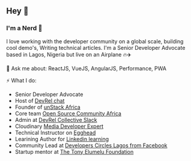 ## Hey 👋 
### I'm a Nerd 🤖

I love working with the developer community on a global scale,  building cool demo's, Writing technical articles. I'm a Senior Developer Advocate based in Lagos, Nigeria but live on an Airplane 🔥✈️

💬 Ask me about: ReactJS, VueJS, AngularJS, Performance, PWA

⚡️ What I do: 
- Senior Developer Advocate
- Host of [DevRel chat](devrelchat.dev)
- Founder of [unStack Africa](http://unstack.africa/)
- Core team [Open Source Community Africa](https://oscafrica.org/)
- Admin at [DevRel Collective Slack](https://devrelcollective.fun/)
- Cloudinary [Media Developer Expert](https://cloudinary.com/mde)
- Technical Instructor on [Egghead](https://egghead.io/)
- Learining Author for [Linkedin learning](https://www.linkedin.com/)
- Community Lead at [Developers Circles Lagos from Facebook](https://www.facebook.com/groups/DevCLagos/)
- Startup mentor at [The Tony Elumelu Foundation](https://www.tonyelumelufoundation.org/)

